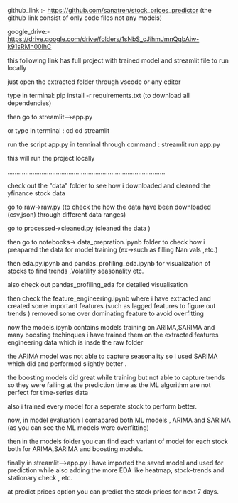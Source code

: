 github_link :-     https://github.com/sanatren/stock_prices_predictor
(the github link consist of only code files not any models)

google_drive:-  https://drive.google.com/drive/folders/1sNbS_cJihmJmnQgbAiw-k91sRMh00lhC

this following link has full project with trained model and streamlit file to run locally

just open the extracted folder through vscode or any editor

type in terminal: pip install -r requirements.txt 
(to download all dependencies)

then go to streamlit-->app.py

or type in terminal : cd
cd streamlit

run the script app.py in terminal through command :  streamlit run app.py

this will run the project locally

........................................................................................

check out the "data" folder to see how i downloaded and cleaned the yfinance stock data 

go to raw->raw.py (to check the how the data have been downloaded (csv,json) through different data ranges)

go to processed->cleaned.py (cleaned the data )

then go to notebooks-> data_prepration.ipynb folder to check how i preapared the data for model training (ex->such as filling Nan vals ,etc.)

then eda.py.ipynb and pandas_profiling_eda.ipynb for visualization of stocks to find trends ,Volatility
seasonality etc.

also check out pandas_profiling_eda for detailed visualisation

then check the feature_engineering.ipynb where i have extracted and created some important features (such as lagged features to figure out trends ) removed some over dominating feature to avoid overfitting

now the models.ipynb contains models training on ARIMA,SARIMA and many boosting techinques i have trained them on the extracted features engineering data which is insde the raw folder

the ARIMA model was not able to capture seasonality so i used SARIMA which did and performed slightly better .

the boosting models did great while training but not able to capture trends so they were failing at the prediction time as the ML algorithm are not perfect for time-series data

also i trained every model for a seperate stock to perform better.

now, in model evaluation I comapared both ML models , ARIMA and SARIMA
(as you can see the ML models were overfitting)

then in the models folder you can find each variant of model for each stock
both for ARIMA,SARIMA and boosting models.

finally in streamlit-->app.py
i have imported the saved model and used for prediction while also adding the more EDA like heatmap, stock-trends and stationary check , etc.

at predict prices option  you can predict the stock prices for next 7 days.

